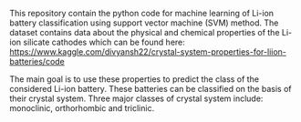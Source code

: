 This repository contain the python code for machine learning of Li-ion battery classification using support vector machine (SVM) method.
The dataset contains data about the physical and chemical properties of the 
Li-ion silicate cathodes which can be found here:
https://www.kaggle.com/divyansh22/crystal-system-properties-for-liion-batteries/code

The main goal is to use these properties to predict the class of the considered Li-ion battery.
These batteries can be classified on the basis of their crystal system.
Three major classes of crystal system include: monoclinic, orthorhombic and triclinic. 



